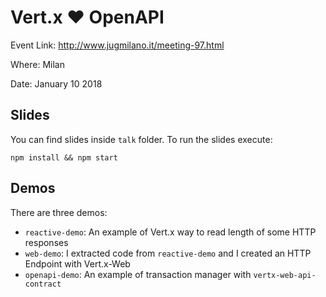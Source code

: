 # Vert.x :heart: OpenAPI

Event Link: http://www.jugmilano.it/meeting-97.html

Where: Milan

Date: January 10 2018

## Slides

You can find slides inside `talk` folder. To run the slides execute:

```
npm install && npm start
```

## Demos

There are three demos:

* `reactive-demo`: An example of Vert.x way to read length of some HTTP responses
* `web-demo`: I extracted code from `reactive-demo` and I created an HTTP Endpoint with Vert.x-Web
* `openapi-demo`: An example of transaction manager with `vertx-web-api-contract`
